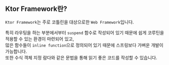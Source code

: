 ## Ktor Framework란?
`Ktor Framework`는 주로 코틀린을 대상으로한 `Web Framework`입니다.

특히 라우팅을 하는 부분에서부터 `suspend` 함수로 작성되어 있기 때문에 쉽게 코루틴을 적용할 수 있는 환경이 마련되어 있고,  
많은 함수들이 `inline function`으로 정의되어 있기 때문에 스프링보다 가벼운 개발이 가능합니다.  
또한 수식 객체 지정 람다와 같은 문법을 통해 읽기 좋은 코드를 작성할 수 있습니다.  
